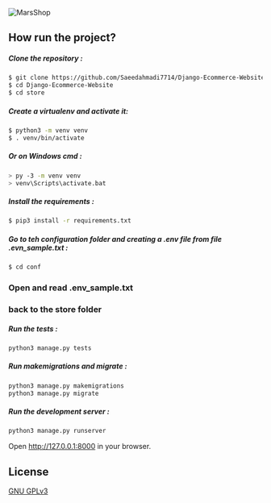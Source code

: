 ![MarsShop](https://user-images.githubusercontent.com/71176889/136710419-08e4ded8-f0e7-4023-8af6-e8a81e9ce206.gif)





## How run the project?



##### Clone the repository :
```bash
$ git clone https://github.com/Saeedahmadi7714/Django-Ecommerce-Website.git
$ cd Django-Ecommerce-Website
$ cd store
```
##### Create a virtualenv and activate it:
 ```bash
$ python3 -m venv venv
$ . venv/bin/activate
```
##### Or on Windows cmd : 
 ```bash
> py -3 -m venv venv
> venv\Scripts\activate.bat
```
##### Install the requirements :
```bash
$ pip3 install -r requirements.txt
```
##### Go to teh configuration folder and creating a .env file from file .evn_sample.txt : 
```bash
$ cd conf
```

### Open and read .env_sample.txt 
### back to the store folder 

#####  Run the tests :
```bash
python3 manage.py tests
```

#####  Run makemigrations and migrate :
```bash
python3 manage.py makemigrations
python3 manage.py migrate
```

#####  Run the development server :
```bash
python3 manage.py runserver
```
Open http://127.0.0.1:8000 in your browser. 

## License
[GNU GPLv3](https://https://choosealicense.com/licenses/gpl-3.0/)






